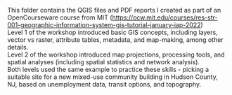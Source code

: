 This folder contains the QGIS files and PDF reports I created as part of an OpenCourseware course from MIT (https://ocw.mit.edu/courses/res-str-001-geographic-information-system-gis-tutorial-january-iap-2022) <br/>
Level 1 of the workshop introduced basic GIS concepts, including layers, vector vs raster, attribute tables, metadata, and map-making, among other details. <br/>
Level 2 of the workshop introduced map projections, processing tools, and spatial analyses (including spatial statistics and network analysis). <br/>
Both levels used the same example to practice these skills - picking a suitable site for a new mixed-use community building in Hudson County, NJ, based on unemployment data, transit options, and topography.
